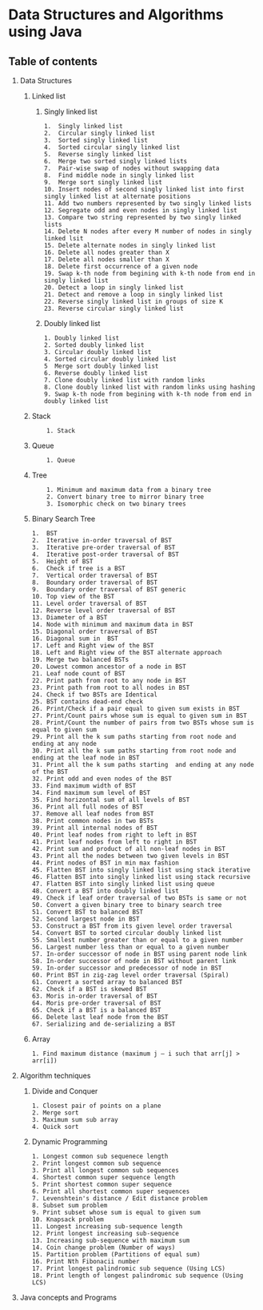 # Data Structures and Algorithms using Java


## Table of contents
  1. Data Structures
     1.  Linked list
         1. Singly linked list
            
                1.  Singly linked list
                2.  Circular singly linked list
                3.  Sorted singly linked list
                4.  Sorted circular singly linked list
                5.  Reverse singly linked list
                6.  Merge two sorted singly linked lists
                7.  Pair-wise swap of nodes without swapping data
                8.  Find middle node in singly linked list
                9.  Merge sort singly linked list
                10. Insert nodes of second singly linked list into first singly linked list at alternate positions
                11. Add two numbers represented by two singly linked lists
                12. Segregate odd and even nodes in singly linked list
                13. Compare two string represented by two singly linked lists
                14. Delete N nodes after every M number of nodes in singly linked lsit
                15. Delete alternate nodes in singly linked list
                16. Delete all nodes greater than X
                17. Delete all nodes smaller than X
                18. Delete first occurrence of a given node
                19. Swap k-th node from begining with k-th node from end in singly linked list
                20. Detect a loop in singly linked list
                21. Detect and remove a loop in singly linked list
                22. Reverse singly linked list in groups of size K
                23. Reverse circular singly linked list
                
            
         1. Doubly linked list
                
                1. Doubly linked list
                2. Sorted doubly linked list
                3. Circular doubly linked list
                4. Sorted circular doubly linked list
                5  Merge sort doubly linked list
                6. Reverse doubly linked list
                7. Clone doubly linked list with random links
                8. Clone doubly linked list with random links using hashing
                9. Swap k-th node from begining with k-th node from end in doubly linked list
     2. Stack
                
                1. Stack
     3. Queue
                
                1. Queue
                
     4. Tree
                
                1. Minimum and maximum data from a binary tree
                2. Convert binary tree to mirror binary tree
                3. Isomorphic check on two binary trees
                
     5. Binary Search Tree
            
            1.  BST
            2.  Iterative in-order traversal of BST
            3.  Iterative pre-order traversal of BST
            4.  Iterative post-order traversal of BST
            5.  Height of BST
            6.  Check if tree is a BST
            7.  Vertical order traversal of BST
            8.  Boundary order traversal of BST
            9.  Boundary order traversal of BST generic
            10. Top view of the BST
            11. Level order traversal of BST
            12. Reverse level order traversal of BST
            13. Diameter of a BST
            14. Node with minimum and maximum data in BST
            15. Diagonal order traversal of BST
            16. Diagonal sum in  BST
            17. Left and Right view of the BST
            18. Left and Right view of the BST alternate approach
            19. Merge two balanced BSTs
            20. Lowest common ancestor of a node in BST
            21. Leaf node count of BST
            22. Print path from root to any node in BST
            23. Print path from root to all nodes in BST
            24. Check if two BSTs are Identical
            25. BST contains dead-end check
            26. Print/Check if a pair equal to given sum exists in BST
            27. Print/Count pairs whose sum is equal to given sum in BST
            28. Print/Count the number of pairs from two BSTs whose sum is equal to given sum
            29. Print all the k sum paths starting from root node and ending at any node
            30. Print all the k sum paths starting from root node and ending at the leaf node in BST
            31. Print all the k sum paths starting  and ending at any node of the BST
            32. Print odd and even nodes of the BST
            33. Find maximum width of BST
            34. Find maximum sum level of BST
            35. Find horizontal sum of all levels of BST
            36. Print all full nodes of BST
            37. Remove all leaf nodes from BST
            38. Print common nodes in two BSTs
            39. Print all internal nodes of BST
            40. Print leaf nodes from right to left in BST
            41. Print leaf nodes from left to right in BST
            42. Print sum and product of all non-leaf nodes in BST
            43. Print all the nodes between two given levels in BST
            44. Print nodes of BST in min max fashion
            45. Flatten BST into singly linked list using stack iterative
            46. Flatten BST into singly linked list using stack recursive 
            47. Flatten BST into singly linked list using queue
            48. Convert a BST into doubly linked list
            49. Check if leaf order traversal of two BSTs is same or not
            50. Convert a given binary tree to binary search tree
            51. Convert BST to balanced BST
            52. Second largest node in BST
            53. Construct a BST from its given level order traversal
            54. Convert BST to sorted circular doubly linked list
            55. Smallest number greater than or equal to a given number 
            56. Largest number less than or equal to a given number
            57. In-order successor of node in BST using parent node link
            58. In-order successor of node in BST without parent link
            59. In-order successor and predecessor of node in BST
            60. Print BST in zig-zag level order traversal (Spiral)
            61. Convert a sorted array to balanced BST
            62. Check if a BST is skewed BST
            63. Moris in-order traversal of BST
            64. Moris pre-order traversal of BST
            65. Check if a BST is a balanced BST
            66. Delete last leaf node from the BST
            67. Serializing and de-serializing a BST
            
           
     6. Array
            
            1. Find maximum distance (maximum j – i such that arr[j] > arr[i])
            
  2. Algorithm techniques
     1. Divide and Conquer
            
            1. Closest pair of points on a plane
            2. Merge sort
            3. Maximum sum sub array
            4. Quick sort
            
     2. Dynamic Programming
            
            1. Longest common sub sequenece length
            2. Print longest common sub sequence
            3. Print all longest common sub sequences 
            4. Shortest common super sequence length
            5. Print shortest common super sequence
            6. Print all shortest common super sequences
            7. Levenshtein's distance / Edit distance problem
            8. Subset sum problem
            9. Print subset whose sum is equal to given sum
            10. Knapsack problem
            11. Longest increasing sub-sequence length
            12. Print longest increasing sub-sequence
            13. Increasing sub-sequence with maximum sum
            14. Coin change problem (Number of ways)
            15. Partition problem (Partitions of equal sum)
            16. Print Nth Fibonacii number
            17. Print longest palindromic sub sequence (Using LCS)
            18. Print length of longest palindromic sub sequence (Using LCS)
            
  3. Java concepts and Programs
  
         
         
        
        
        
        
   

 
         

